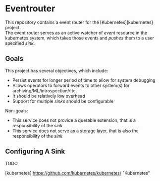 # Eventrouter

This repository contains a event router for the [Kubernetes][kubernetes] project.  
The event router serves as an active watcher of _event_ resource in the kubernetes system, 
which takes those events and _pushes_ them to a user specified _sink_.  

## Goals

This project has several objectives, which include: 

* Persist events for longer period of time to allow for system debugging
* Allows operators to forward events to other system(s) for archiving/ML/introspection/etc. 
* It should be relatively low overhead
* Support for multiple _sinks_ should be configurable

Non-goals: 

* This service does not provide a querable extension, that is a responsibility of the 
_sink_
* This service does not serve as a storage layer, that is also the responsibility of the _sink_

## Configuring A Sink 
TODO 

[kubernetes] https://github.com/kubernetes/kubernetes/ "Kubernetes"
